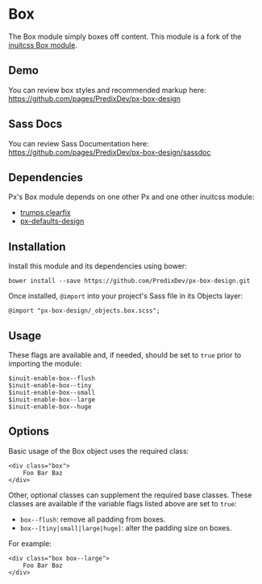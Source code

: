 # Box

The Box module simply boxes off content. This module is a fork of the [inuitcss Box module](https://github.com/inuitcss/objects.box).

## Demo

You can review box styles and recommended markup here: https://github.com/pages/PredixDev/px-box-design

## Sass Docs

You can review Sass Documentation here: https://github.com/pages/PredixDev/px-box-design/sassdoc

## Dependencies

Px's Box module depends on one other Px and one other inuitcss module:

* [trumps.clearfix](https://github.com/inuitcss/trumps.clearfix)
* [px-defaults-design](https://github.com/PredixDev/px-defaults-design)

## Installation

Install this module and its dependencies using bower:

    bower install --save https://github.com/PredixDev/px-box-design.git

Once installed, `@import` into your project's Sass file in its Objects layer:

    @import "px-box-design/_objects.box.scss";

## Usage

These flags are available and, if needed, should be set to `true` prior to importing the module:

    $inuit-enable-box--flush
    $inuit-enable-box--tiny
    $inuit-enable-box--small
    $inuit-enable-box--large
    $inuit-enable-box--huge

## Options

Basic usage of the Box object uses the required class:

    <div class="box">
        Foo Bar Baz
    </div>

Other, optional classes can supplement the required base classes. These classes are available if the variable flags listed above are set to `true`:

* `box--flush`: remove all padding from boxes.
* `box--[tiny|small|large|huge]`: alter the padding size on boxes.

For example:

    <div class="box box--large">
        Foo Bar Baz
    </div>
